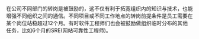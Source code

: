 在公司不同部门的转岗是被鼓励的，这不仅有利于拓宽组织内的知识与技术，也能增强不同组织之间的通信。不同项目或不同工作地点的转岗前提条件是员工需要在某个岗位站稳超过12个月。有时软件工程师们也会被鼓励做组织临时分布的其他任务，比如6个月的SRE(网站可靠性工程师)。
